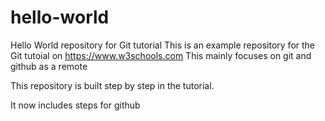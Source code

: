 # hello-world
Hello World repository for Git tutorial
This is an example repository for the Git tutoial on https://www.w3schools.com
This mainly focuses on git and github as a remote

This repository is built step by step in the tutorial.

It now includes steps for github
